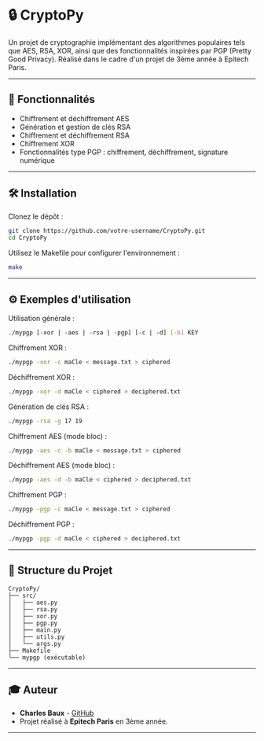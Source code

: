 
# 🔒 CryptoPy

Un projet de cryptographie implémentant des algorithmes populaires tels que AES, RSA, XOR, ainsi que des fonctionnalités inspirées par PGP (Pretty Good Privacy). Réalisé dans le cadre d'un projet de 3ème année à Epitech Paris.

---

## 🚀 Fonctionnalités

- Chiffrement et déchiffrement AES
- Génération et gestion de clés RSA
- Chiffrement et déchiffrement RSA
- Chiffrement XOR
- Fonctionnalités type PGP : chiffrement, déchiffrement, signature numérique

---

## 🛠️ Installation

Clonez le dépôt :

```bash
git clone https://github.com/votre-username/CryptoPy.git
cd CryptoPy
```

Utilisez le Makefile pour configurer l'environnement :

```bash
make
```

---

## ⚙️ Exemples d'utilisation

Utilisation générale :

```bash
./mypgp [-xor | -aes | -rsa | -pgp] [-c | -d] [-b] KEY
```

Chiffrement XOR :

```bash
./mypgp -xor -c maCle < message.txt > ciphered
```

Déchiffrement XOR :

```bash
./mypgp -xor -d maCle < ciphered > deciphered.txt
```

Génération de clés RSA :

```bash
./mypgp -rsa -g 17 19
```

Chiffrement AES (mode bloc) :

```bash
./mypgp -aes -c -b maCle < message.txt > ciphered
```

Déchiffrement AES (mode bloc) :

```bash
./mypgp -aes -d -b maCle < ciphered > deciphered.txt
```

Chiffrement PGP :

```bash
./mypgp -pgp -c maCle < message.txt > ciphered
```

Déchiffrement PGP :

```bash
./mypgp -pgp -d maCle < ciphered > deciphered.txt
```

---

## 📁 Structure du Projet

```
CryptoPy/
├── src/
│   ├── aes.py
│   ├── rsa.py
│   ├── xor.py
│   ├── pgp.py
│   ├── main.py
│   ├── utils.py
│   └── args.py
├── Makefile
└── mypgp (exécutable)
```

---

## 🎓 Auteur

- **Charles Baux** - [GitHub](https://github.com/charlesbx)
- Projet réalisé à **Epitech Paris** en 3ème année.

---
